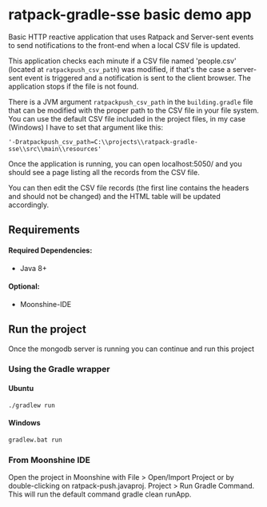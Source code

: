 # ratpack-gradle-sse basic demo app
Basic HTTP reactive application that uses Ratpack and Server-sent events to send notifications to the front-end when a local CSV file is updated.

This application checks each minute if a CSV file named 'people.csv' (located at `ratpackpush_csv_path`) was modified, if that's the case a server-sent event is triggered and a notification is sent to the client browser. The application stops if the file is not found.

There is a JVM argument `ratpackpush_csv_path` in the `building.gradle` file that can be modified with the proper path to the CSV file in your file system. You can use the default CSV file included in the project files, in my case (Windows) I have to set that argument like this:

`'-Dratpackpush_csv_path=C:\\projects\\ratpack-gradle-sse\\src\\main\\resources'`

Once the application is running, you can open localhost:5050/ and you should see a page listing all the records from the CSV file.

You can then edit the CSV file records (the first line contains the headers and should not be changed) and the HTML table will be updated accordingly.

## Requirements
#### Required Dependencies:
- Java 8+  

#### Optional: 
- Moonshine-IDE

## Run the project
Once the mongodb server is running you can continue and run this project
### Using the Gradle wrapper
#### Ubuntu  
`./gradlew run`

#### Windows  
`gradlew.bat run`

### From Moonshine IDE

Open the project in Moonshine with File > Open/Import Project or by double-clicking on ratpack-push.javaproj.
Project > Run Gradle Command. This will run the default command gradle clean runApp.
